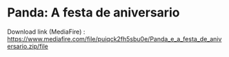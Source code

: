 # Panda: A festa de aniversario

Download link (MediaFire) : https://www.mediafire.com/file/puiqck2fh5sbu0e/Panda_e_a_festa_de_aniversario.zip/file

